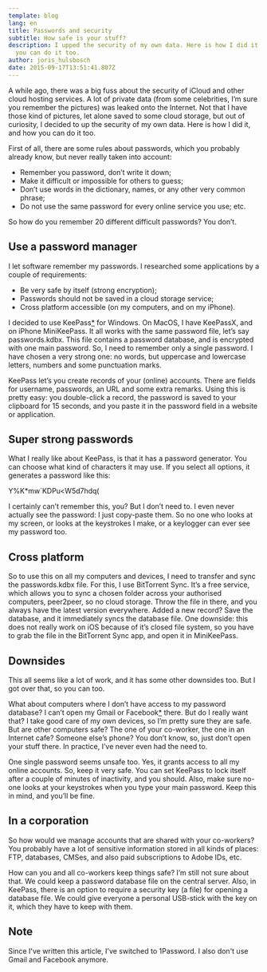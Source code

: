```yaml
---
template: blog
lang: en
title: Passwords and security
subtitle: How safe is your stuff?
description: I upped the security of my own data. Here is how I did it, and how
  you can do it too.
author: joris_hulsbosch
date: 2015-09-17T13:51:41.807Z
---
```

A while ago, there was a big fuss about the security of iCloud and other cloud hosting services. A lot of private data (from some celebrities, I’m sure you remember the pictures) was leaked onto the Internet. Not that I have those kind of pictures, let alone saved to some cloud storage, but out of curiosity, I decided to up the security of my own data. Here is how I did it, and how you can do it too.

First of all, there are some rules about passwords, which you probably already know, but never really taken into account:

* Remember you password, don’t write it down;
* Make it difficult or impossible for others to guess;
* Don’t use words in the dictionary, names, or any other very common phrase;
* Do not use the same password for every online service you use;
  etc.

So how do you remember 20 different difficult passwords? You don’t.

## Use a password manager

I let software remember my passwords. I researched some applications by a couple of requirements:

* Be very safe by itself (strong encryption);
* Passwords should not be saved in a cloud storage service;
* Cross platform accessible (on my computers, and on my iPhone).

I decided to use KeePass[\*](#note) for Windows. On MacOS, I have KeePassX, and on iPhone MiniKeePass. It all works with the same password file, let’s say passwords.kdbx. This file contains a password database, and is encrypted with one main password. So, I need to remember only a single password. I have chosen a very strong one: no words, but uppercase and lowercase letters, numbers and some punctuation marks.

KeePass let’s you create records of your (online) accounts. There are fields for username, passwords, an URL and some extra remarks. Using this is pretty easy: you double-click a record, the password is saved to your clipboard for 15 seconds, and you paste it in the password field in a website or application.

## Super strong passwords

What I really like about KeePass, is that it has a password generator. You can choose what kind of characters it may use. If you select all options, it generates a password like this:

Y%K*mw`KDPu<W5d7hdq(

I certainly can’t remember this, you? But I don’t need to. I even never actually see the password: I just copy-paste them. So no one who looks at my screen, or looks at the keystrokes I make, or a keylogger can ever see my password too.

## Cross platform

So to use this on all my computers and devices, I need to transfer and sync the passwords.kdbx file. For this, I use BitTorrent Sync. It’s a free service, which allows you to sync a chosen folder across your authorised computers, peer2peer, so no cloud storage. Throw the file in there, and you always have the latest version everywhere. Added a new record? Save the database, and it immediately syncs the database file. One downside: this does not really work on iOS because of it’s closed file system, so you have to grab the file in the BitTorrent Sync app, and open it in MiniKeePass.

## Downsides

This all seems like a lot of work, and it has some other downsides too. But I got over that, so you can too.

What about computers where I don’t have access to my password database? I can’t open my Gmail or Facebook[\*](#note) there. But do I really want that? I take good care of my own devices, so I’m pretty sure they are safe. But are other computers safe? The one of your co-worker, the one in an Internet cafe? Someone else’s phone? You don’t know, so, just don’t open your stuff there. In practice, I’ve never even had the need to.

One single password seems unsafe too. Yes, it grants access to all my online accounts. So, keep it very safe. You can set KeePass to lock itself after a couple of minutes of inactivity, and you should. Also, make sure no-one looks at your keystrokes when you type your main password. Keep this in mind, and you’ll be fine.

## In a corporation

So how would we manage accounts that are shared with your co-workers? You probably have a lot of sensitive information stored in all kinds of places: FTP, databases, CMSes, and also paid subscriptions to Adobe IDs, etc.

How can you and all co-workers keep things safe? I’m still not sure about that. We could keep a password database file on the central server. Also, in KeePass, there is an option to require a security key (a file) for opening a database file. We could give everyone a personal USB-stick with the key on it, which they have to keep with them.

## Note

Since I've written this article, I've switched to 1Password. I also don't use Gmail and Facebook anymore.